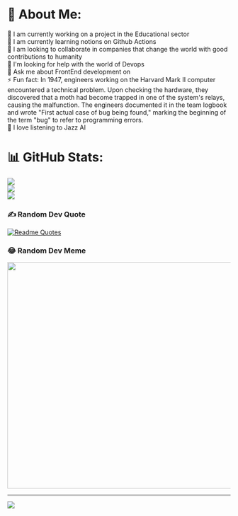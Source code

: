 # 💫 About Me:
🔭 I am currently working on a project in the Educational sector<br>
🌱 I am currently learning notions on Github Actions<br>
👯 I am looking to collaborate in companies that change the world with good contributions to humanity<br>
🤔 I'm looking for help with the world of Devops<br>
💬 Ask me about FrontEnd development on <br>
⚡ Fun fact: In 1947, engineers working on the Harvard Mark II computer encountered a technical problem. Upon checking the hardware, they discovered that a moth had become trapped in one of the system's relays, causing the malfunction. The engineers documented it in the team logbook and wrote "First actual case of bug being found," marking the beginning of the term "bug" to refer to programming errors. <br>
🎵 I love listening to Jazz AI<br>

# 📊 GitHub Stats:
![](https://github-readme-stats.vercel.app/api?username=JeffersonOrtega2018&theme=blueberry&hide_border=false&include_all_commits=true&count_private=true)<br/>
![](https://github-readme-streak-stats.herokuapp.com/?user=JeffersonOrtega2018&theme=blueberry&hide_border=false)<br/>
![](https://github-readme-stats.vercel.app/api/top-langs/?username=JeffersonOrtega2018&theme=blueberry&hide_border=false&include_all_commits=true&count_private=true&layout=compact)

### ✍️ Random Dev Quote
[![Readme Quotes](https://quotes-github-readme.vercel.app/api?type=horizontal&theme=dark)](https://github.com/piyushsuthar/github-readme-quotes)

### 😂 Random Dev Meme
<img src="https://www.softzone.es/app/uploads-softzone.es/2021/11/meme-line.jpg" width="512px"/>

---
[![](https://visitcount.itsvg.in/api?id=JeffersonOrtega2018&icon=0&color=1)](https://visitcount.itsvg.in)


<!--
**JeffersonOrtega2018/JeffersonOrtega2018** is a ✨ _special_ ✨ repository because its `README.md` (this file) appears on your GitHub profile.


Here are some ideas to get you started:

- 🔭 I’m currently working on ...
- 🌱 I’m currently learning ...
- 👯 I’m looking to collaborate on ...
- 🤔 I’m looking for help with ...
- 💬 Ask me about ...
- 📫 How to reach me: ...
- 😄 Pronouns: ...
- ⚡ Fun fact: ...
-->

